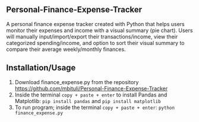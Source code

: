 ## Personal-Finance-Expense-Tracker
A personal finance expense tracker created with Python that helps users monitor their expenses and income with a visual summary (pie chart). Users will manually input/import/export their transactions/income, view their categorized spending/income, and option to sort their visual summary to compare their average weekly/monthly finances.

## Installation/Usage
1. Download finance_expense.py from the repository https://github.com/mbituli/Personal-Finance-Expense-Tracker
2. Inside the terminal `copy + paste + enter` to install Pandas and Matplotlib: `pip install pandas` and `pip install matplotlib`
3. To run program; inside the terminal `copy + paste + enter`: `python finance_expense.py`
